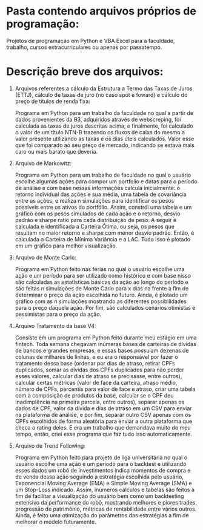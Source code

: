# Pasta contendo arquivos próprios de programação:

Projetos de programação em Python e VBA Excel para a faculdade, trabalho, cursos extracurriculares ou apenas por passatempo.

# Descrição breve dos arquivos:

1. Arquivos referentes a cálculo da Estrutura a Termo das Taxas de Juros (ETTJ), cálculo de taxas de juro (no caso spot e foward) e cálculo do preço de títulos de renda fixa:

   Programa em Python para um trabalho da faculdade no qual a partir de dados provenientes da B3, adquiridos através de webscreping, foi calculada as taxas de juros      descritas acima, e finalmente, foi calculado o valor de um título NTN-B trazendo os fluxos de caixa do mesmo a valor presente utilizando as taxas e os dias úteis      calculados. Valor esse que foi comparado ao seu preço de mercado, indicando se estava mais caro ou mais barato que deveria.
   
2. Arquivo de Markowitz:

   Programa em Python para um trabalho de faculdade no qual o usuário escolhe algumas ações para compor um portfolio e datas para o período de análise e com base          nessas informações calcula inicialmente: o retorno individual das ações e sua média, uma tabela de covariância entre as ações, e realiza n simulações para              identificar os pesos possíveis entre os ativos do portfólio. Assim, constrói uma tabela e um gráfico com os pesos simulados de cada ação e o retorno, desvio padrão    e sharpe ratio para cada distribuição de peso. A seguir é calculada e identificada a Carteira Ótima, ou seja, os pesos que resultam no maior retorno e sharpe com      menor desvio padrão. Então, é calculada a Carteira de Mínima Variância e a LAC. Tudo isso é plotado em um gráfico para melhor visualização.
   
3. Arquivo de Monte Carlo:

   Programa em Python feito nas férias no qual o usuário escolhe uma ação e um período para ser utilizado como histórico e com base nisso são calculadas as                estatísticas básicas da ação ao longo do período e são feitas n simulações de Monte Carlo para x dias na frente a fim de determinar o preço da ação escolhida no        futuro. Ainda, é plotado um gráfico com as n simulações mostrando as diferentes possibilidades para o preço daquela ação. Por fim, são calculados cenários otimistas    e pessimistas para o preço da ação.
   
4. Arquivo Tratamento da base V4:

   Consiste em um programa em Python feito durante meu estágio em uma fintech. Toda semana chegavam inúmeras bases de carteiras de dívidas de bancos e grandes            empresas, e essas bases possuiam dezenas de colunas de milhares de linhas, e eu era o responsável por fazer o tratamento dessa base (ordenar por dias de atraso,        retirar CPFs duplicados, somar as dívidas dos CPFs duplicados para não perder esses valores, calcular dias de atraso se precisasse, entre outros), calcular certas      métricas (valor de face da carteira, atraso médio, número de CPFs, percentis para valor de face e atraso, criar uma tabela com a composição de produtos da base,        calcular se o CPF deu inadimplência na primeira parcela, entre outros), separar apenas os dados de CPF, valor da dívida e dias de atraso em um CSV para enviar na      plataforma de análise, e por fim, separar outro CSV apenas com os CPFs escolhidos de forma aleatória para enviar a outra plataforma que checa o rating deles. E era    um trabalho que demandava muito do meu tempo, então, criei esse programa que faz tudo isso automaticamente.
   
5. Arquivo de Trend Following:

   Programa em Python feito para projeto de liga universitária no qual o usuário escolhe uma ação e um período para o backtest e utilizando esses dados um robô de        investimentos indica momentos de compra e de venda dessa ação seguindo a estratégia escolhida pelo usuário, Exponencial Moving Average (EMA) e Simple Moving Average    (SMA) e um Stop-Loss indicado. Assim, inúmeros calculos e tabelas são feitos a fim de facilitar a visualização do usuário bem como um backtesting extensivo da          performance do robô, mostrando melhores e piores trades, progressão de patrimônio, métricas de rentabilidade entre vários outros. Ainda, é feito uma otimização do      parâmetros das estratégias a fim de melhorar o modelo futuramente.



